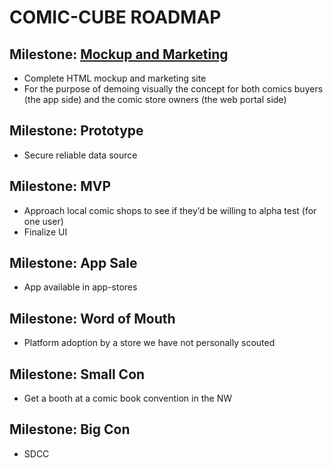 # COMIC-CUBE ROADMAP

## Milestone: [Mockup and Marketing](https://github.com/isensmith/comic-cube/milestone/1)
- Complete HTML mockup and marketing site
- For the purpose of demoing visually the concept for both comics buyers (the app side) and the comic store owners (the web portal side)

## Milestone: Prototype
- Secure reliable data source

## Milestone: MVP
- Approach local comic shops to see if they’d be willing to alpha test (for one user)
- Finalize UI

## Milestone: App Sale
- App available in app-stores

## Milestone: Word of Mouth
- Platform adoption by a store we have not personally scouted

## Milestone: Small Con
- Get a booth at a comic book convention in the NW

## Milestone: Big Con
- SDCC
